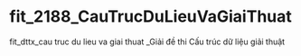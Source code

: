 # fit_2188_CauTrucDuLieuVaGiaiThuat
fit_dttx_cau truc du lieu va giai thuat 
_Giải đề thi Cấu trúc dữ liệu giải thuật

